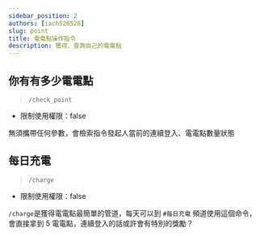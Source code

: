 ```yaml
---
sidebar_position: 2
authors: [iach526526]
slug: point
title: 電電點操作指令
description: 獲得、查詢自己的電電點
---
```

## 你有有多少電電點
> ```/check_point```
- 限制使用權限：false


無須攜帶任何參數，會檢索指令發起人當前的連續登入、電電點數量狀態

## 每日充電
> ```/charge```

- 限制使用權限：false

```/charge```是獲得電電點最簡單的管道，每天可以到 ```#每日充電``` 頻道使用這個命令，會直接拿到 5 電電點，連續登入的話或許會有特別的獎勵？